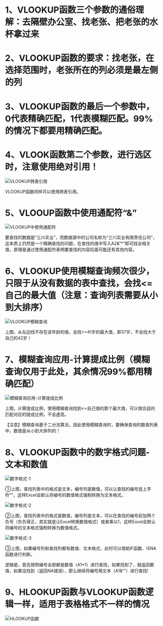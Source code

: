 # 1、VLOOKUP函数三个参数的通俗理解：去隔壁办公室、找老张、把老张的水杯拿过来



# 2、VLOOKUP函数的要求：找老张，在选择范围时，老张所在的列必须是最左侧的列



# 3、VLOOKUP函数的最后一个参数中，0代表精确匹配，1代表模糊匹配。99%的情况下都要用精确匹配。



# 4、VLOOK函数第二个参数，进行选区时，注意使用绝对引用！

![VLOOKUP跨表引用](D:\StudyMaterials\IT技术学习\1、Excel\王佩丰Excel24讲笔记\章节二\第十一讲图片\VLOOKUP跨表引用.png)

VLOOKUP函数同样可以使用跨表引用。



# 5、VLOOUP函数中使用通配符“&”

![VLOOKUP中使用通配符](D:\StudyMaterials\IT技术学习\1、Excel\王佩丰Excel24讲笔记\章节二\第十一讲图片\VLOOKUP中使用通配符.png)

要查找的数据是“三川实业”，而数据源中的公司名称为“三川实业有限责任公司”，这本质上仍然是一个精确查找的问题，在查找的值中写入A2&“*”即可找全相关值，原理是通过使用通配符表明要查找的内容后面可能还有其他内容。



# 6、VLOOKUP使用模糊查询频次很少，只限于从没有数据的表中查找，会找<=自己的最大值（注意：查询列表需要从小到大排序）

![VLOOKUP模糊查询](D:\StudyMaterials\IT技术学习\1、Excel\王佩丰Excel24讲笔记\章节二\第十一讲图片\VLOOKUP模糊查询.png)

上图，从左边找不存在该年龄的值，会找<=41岁的最大值，即37岁，不会找大于自己的42岁！



# 7、模糊查询应用-计算提成比例（模糊查询仅用于此处，其余情况99%都用精确匹配）

![模糊查询应用-计算提成比例](D:\StudyMaterials\IT技术学习\1、Excel\王佩丰Excel24讲笔记\章节二\第十一讲图片\模糊查询应用-计算提成比例.png)

上图，计算提成比例，使用模糊查询找到<=自己值的那个最大值，可以很合适的匹配对应的提成比例，不会虚高。

【注意】模糊查询基于二分法算法，因此使用模糊查询时，要确保查询的数值列表中，数值是从小到大排列的！



# 8、VLOOKUP函数中的数字格式问题-文本和数值

![数字格式-1](D:\StudyMaterials\IT技术学习\1、Excel\王佩丰Excel24讲笔记\章节二\第十一讲图片\数字格式-1.png)

①上图，查找列表中的格式是文本，编号列是数值，可以让查找的编号连上字符“”，这样Excel会默认将编号的数值格式强制转换为文本格式。

![数字格式-2](D:\StudyMaterials\IT技术学习\1、Excel\王佩丰Excel24讲笔记\章节二\第十一讲图片\数字格式-2.png)

②上图，查找列表中的格式是数值，编号列是文本，可以在查找的编号前加两个负号（负负得正，其实就是让Excel转换数值格式）或者乘以1，这样Excel会默认将编号的文本格式强制转换为数值格式。

![数字格式-3](D:\StudyMaterials\IT技术学习\1、Excel\王佩丰Excel24讲笔记\章节二\第十一讲图片\数字格式-3.png)

③上图，如果编号列和查找列都有数值、文本格式，此时可以借助IF函数、ISNA函数进行判断。

逻辑是，首先按照编号全部都是数值（A1*1）进行查找，如果找到了，就返回数值，如果没找到（返回NA错误），那么继续将编号用文本（A1&“”）进行查找!



# 9、HLOOKUP函数与VLOOKUP函数逻辑一样，适用于表格格式不一样的情况

![HLOOKUP函数](D:\StudyMaterials\IT技术学习\1、Excel\王佩丰Excel24讲笔记\章节二\第十一讲图片\HLOOKUP函数.png)
